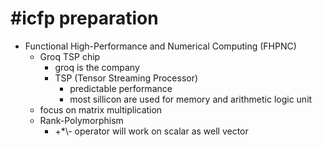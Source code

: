# #icfp preparation
- Functional High-Performance and Numerical Computing (FHPNC)
  - Groq TSP chip
    - groq is the company
    - TSP (Tensor Streaming Processor)
      - predictable performance 
      - most sillicon are used for memory and arithmetic logic unit
  - focus on matrix multiplication
  - Rank-Polymorphism
    - +\*\\- operator will work on scalar as well vector